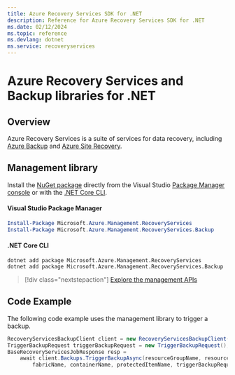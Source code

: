 ```yaml
---
title: Azure Recovery Services SDK for .NET
description: Reference for Azure Recovery Services SDK for .NET
ms.date: 02/12/2024
ms.topic: reference
ms.devlang: dotnet
ms.service: recoveryservices
---
```

# Azure Recovery Services and Backup libraries for .NET

## Overview

Azure Recovery Services is a suite of services for data recovery, including [Azure Backup](/azure/backup/) and [Azure Site Recovery](/azure/site-recovery/).

## Management library

Install the [NuGet package](https://www.nuget.org/packages/Microsoft.Azure.Management.RecoveryServices) directly from the Visual Studio [Package Manager console][PackageManager] or with the [.NET Core CLI][DotNetCLI].

#### Visual Studio Package Manager

```powershell
Install-Package Microsoft.Azure.Management.RecoveryServices
Install-Package Microsoft.Azure.Management.RecoveryServices.Backup
```

#### .NET Core CLI

```dotnetcli
dotnet add package Microsoft.Azure.Management.RecoveryServices
dotnet add package Microsoft.Azure.Management.RecoveryServices.Backup
```

> [!div class="nextstepaction"]
> [Explore the management APIs](/dotnet/api/overview/azure/recoveryservicesandbackup/management)

## Code Example

The following code example uses the management library to trigger a backup.

```csharp
RecoveryServicesBackupClient client = new RecoveryServicesBackupClient(credentials);
TriggerBackupRequest triggerBackupRequest = new TriggerBackupRequest();
BaseRecoveryServicesJobResponse resp =
    await client.Backups.TriggerBackupAsync(resourceGroupName, resourceName, null,
        fabricName, containerName, protectedItemName, triggerBackupRequest);
```

[PackageManager]: https://docs.microsoft.com/nuget/tools/package-manager-console
[DotNetCLI]: https://docs.microsoft.com/dotnet/core/tools/dotnet-add-package